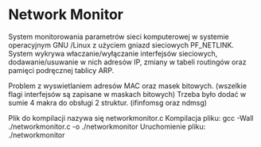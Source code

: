 # Network Monitor
System monitorowania parametrów sieci komputerowej w systemie operacyjnym GNU /Linux z użyciem gniazd sieciowych PF_NETLINK.
System wykrywa właczanie/wyłączanie interfejsów sieciowych, dodawanie/usuwanie w nich adresów IP, zmiany w tabeli routingów oraz pamięci podręcznej tablicy ARP.

Problem z wyswietlaniem adresów MAC oraz masek bitowych. (wszelkie flagi interfejsów są zapisane w maskach bitowych)
Trzeba było dodać w sumie 4 makra do obsługi 2 struktur. (ifinfomsg oraz ndmsg)

Plik do kompilacji nazywa się networkmonitor.c 
Kompilacja pliku: 
gcc -Wall ./networkmonitor.c -o ./networkmonitor
Uruchomienie pliku:
./networkmonitor
